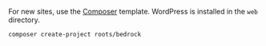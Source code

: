 For new sites, use the [Composer](https://github.com/roots/bedrock) template. WordPress is installed in the `web` directory.

    composer create-project roots/bedrock
